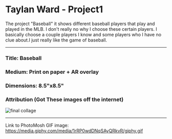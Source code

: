 # Taylan Ward - Project1

The project "Baseball" it shows different baseball players that play and played in the MLB. I don't really no why I choose these certain players. I basically choose a couple players I  know and some players who I have no clue about.I just really like the game of baseball.
***

### Title: Baseball <br>
### Medium: Print on paper + AR overlay <br>
### Dimensions: 8.5"x8.5" <br>
### Attribution (Got These images off the internet) <br>

![final collage](https://i.imgur.com/68rC1YJ.jpg)
***

Link to PhotoMosh GIF image: https://media.giphy.com/media/1rRP0wdDNqSAyQRkvR/giphy.gif
